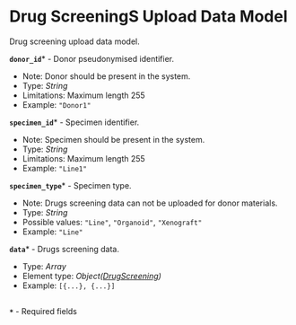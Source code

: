 # Drug ScreeningS Upload Data Model
Drug screening upload data model.

**`donor_id`*** - Donor pseudonymised identifier.
- Note: Donor should be present in the system.
- Type: _String_
- Limitations: Maximum length 255
- Example: `"Donor1"`

**`specimen_id`*** - Specimen identifier.
- Note: Specimen should be present in the system.
- Type: _String_
- Limitations: Maximum length 255
- Example: `"Line1"`

**`specimen_type`*** - Specimen type.
- Note: Drugs screening data can not be uploaded for donor materials.
- Type: _String_
- Possible values: `"Line"`, `"Organoid"`, `"Xenograft"`
- Example: `"Line"`

**`data`*** - Drugs screening data.
- Type: _Array_
- Element type: _Object([DrugScreening](api-models-base-drug.md))_
- Example: `[{...}, {...}]`

##
**`*`** - Required fields
